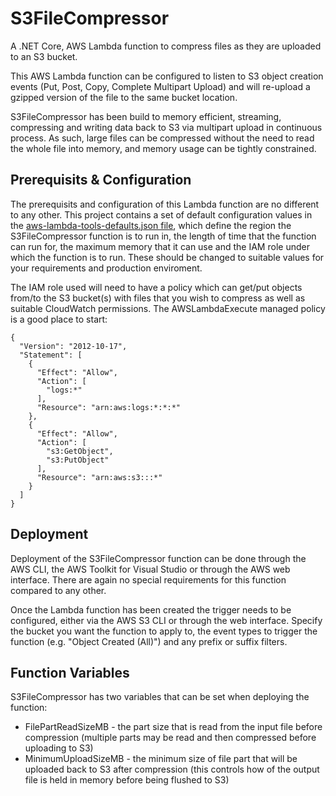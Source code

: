 # S3FileCompressor

A .NET Core, AWS Lambda function to compress files as they are uploaded to an S3 bucket.

This AWS Lambda function can be configured to listen to S3 object creation events (Put, Post, Copy, Complete Multipart Upload) and will re-upload a gzipped version of the file to the same bucket location.

S3FileCompressor has been build to memory efficient, streaming, compressing and writing data back to S3 via multipart upload in continuous process. As such, large files can be compressed without the need to read the whole file into memory, and memory usage can be tightly constrained.

## Prerequisits & Configuration
The prerequisits and configuration of this Lambda function are no different to any other. This project contains a set of default configuration values in the 
[aws-lambda-tools-defaults.json file](S3FileCompressor/aws-lambda-tools-defaults.json), which define the region the S3FileCompressor function is to run in, the length of time that the function can run for, the maximum memory that it can use and the IAM role under which the function is to run. These should be changed to suitable values for your requirements and production enviroment.

The IAM role used will need to have a policy which can get/put objects from/to the S3 bucket(s) with files that you wish to compress as well as suitable CloudWatch permissions. The AWSLambdaExecute managed policy is a good place to start:

```
{
  "Version": "2012-10-17",
  "Statement": [
    {
      "Effect": "Allow",
      "Action": [
        "logs:*"
      ],
      "Resource": "arn:aws:logs:*:*:*"
    },
    {
      "Effect": "Allow",
      "Action": [
        "s3:GetObject",
        "s3:PutObject"
      ],
      "Resource": "arn:aws:s3:::*"
    }
  ]
}
```


## Deployment

Deployment of the S3FileCompressor function can be done through the AWS CLI, the AWS Toolkit for Visual Studio or through the AWS web interface. There are again no special requirements for this function compared to any other.

Once the Lambda function has been created the trigger needs to be configured, either via the AWS S3 CLI or through the web interface. Specify the bucket you want the function to apply to, the event types to trigger the function (e.g. "Object Created (All)") and any prefix or suffix filters.


## Function Variables

S3FileCompressor has two variables that can be set when deploying the function:
* FilePartReadSizeMB - the part size that is read from the input file before compression (multiple parts may be read and then compressed before uploading to S3)
* MinimumUploadSizeMB - the minimum size of file part that will be uploaded back to S3 after compression (this controls how of the output file is held in memory before being flushed to S3)